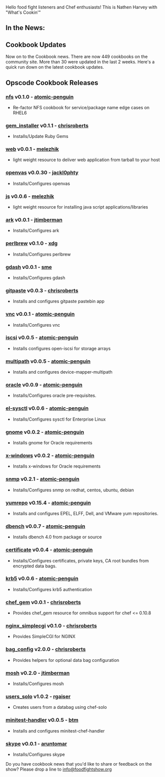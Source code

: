 Hello food fight listeners and Chef enthusiasts! This is Nathen Harvey with "What's Cookin'"

## In the News:

## Cookbook Updates

Now on to the Cookbook news.  There are now 449 cookbooks on the community site.  More than 30 were updated in the last 2 weeks.  Here's a quick run down on the latest cookbook updates.

## Opscode Cookbook Releases

### [nfs](http://community.opscode.com/cookbooks/nfs) v0.1.0 - [atomic-penguin](http://community.opscode.com/users/atomic-penguin)
 * Re-factor NFS cookbook for service/package name edge cases on RHEL6

### [gem_installer](http://community.opscode.com/cookbooks/gem_installer) v0.1.1 - [chrisroberts](http://community.opscode.com/users/chrisroberts)
 * Installs/Update Ruby Gems

### [web](http://community.opscode.com/cookbooks/web) v0.0.1 - [melezhik](http://community.opscode.com/users/melezhik)
 * light weight resource to deliver web application from tarball to your host

### [openvas](http://community.opscode.com/cookbooks/openvas) v0.0.30 - [jackl0phty](http://community.opscode.com/users/jackl0phty)
 * Installs/Configures openvas

### [js](http://community.opscode.com/cookbooks/js) v0.0.6 - [melezhik](http://community.opscode.com/users/melezhik)
 * light weight resource for installing java script applications/libraries

### [ark](http://community.opscode.com/cookbooks/ark) v0.0.1 - [jtimberman](http://community.opscode.com/users/jtimberman)
 * Installs/Configures ark

### [perlbrew](http://community.opscode.com/cookbooks/perlbrew) v0.1.0 - [xdg](http://community.opscode.com/users/xdg)
 * Installs/Configures perlbrew

### [gdash](http://community.opscode.com/cookbooks/gdash) v0.0.1 - [sme](http://community.opscode.com/users/sme)
 * Installs/Configures gdash

### [gitpaste](http://community.opscode.com/cookbooks/gitpaste) v0.0.3 - [chrisroberts](http://community.opscode.com/users/chrisroberts)
 * Installs and configures gitpaste pastebin app

### [vnc](http://community.opscode.com/cookbooks/vnc) v0.0.1 - [atomic-penguin](http://community.opscode.com/users/atomic-penguin)
 * Installs/Configures vnc

### [iscsi](http://community.opscode.com/cookbooks/iscsi) v0.0.5 - [atomic-penguin](http://community.opscode.com/users/atomic-penguin)
 * Installs configures open-iscsi for storage arrays

### [multipath](http://community.opscode.com/cookbooks/multipath) v0.0.5 - [atomic-penguin](http://community.opscode.com/users/atomic-penguin)
 * Installs and configures device-mapper-multipath

### [oracle](http://community.opscode.com/cookbooks/oracle) v0.0.9 - [atomic-penguin](http://community.opscode.com/users/atomic-penguin)
 * Installs/Configures oracle pre-requisites.

### [el-sysctl](http://community.opscode.com/cookbooks/el-sysctl) v0.0.6 - [atomic-penguin](http://community.opscode.com/users/atomic-penguin)
 * Installs/Configures sysctl for Enterprise Linux

### [gnome](http://community.opscode.com/cookbooks/gnome) v0.0.2 - [atomic-penguin](http://community.opscode.com/users/atomic-penguin)
 * Installs gnome for Oracle requirements

### [x-windows](http://community.opscode.com/cookbooks/x-windows) v0.0.2 - [atomic-penguin](http://community.opscode.com/users/atomic-penguin)
 * Installs x-windows for Oracle requirements

### [snmp](http://community.opscode.com/cookbooks/snmp) v0.2.1 - [atomic-penguin](http://community.opscode.com/users/atomic-penguin)
 * Installs/Configures snmp on redhat, centos, ubuntu, debian

### [yumrepo](http://community.opscode.com/cookbooks/yumrepo) v0.15.4 - [atomic-penguin](http://community.opscode.com/users/atomic-penguin)
 * Installs and configures EPEL, ELFF, Dell, and VMware yum repositories.

### [dbench](http://community.opscode.com/cookbooks/dbench) v0.0.7 - [atomic-penguin](http://community.opscode.com/users/atomic-penguin)
 * Installs dbench 4.0 from package or source

### [certificate](http://community.opscode.com/cookbooks/certificate) v0.0.4 - [atomic-penguin](http://community.opscode.com/users/atomic-penguin)
 * Installs/Configures certificates, private keys, CA root bundles from encrypted data bags.

### [krb5](http://community.opscode.com/cookbooks/krb5) v0.0.6 - [atomic-penguin](http://community.opscode.com/users/atomic-penguin)
 * Installs/Configures krb5 authentication

### [chef_gem](http://community.opscode.com/cookbooks/chef_gem) v0.0.1 - [chrisroberts](http://community.opscode.com/users/chrisroberts)
 * Provides chef_gem resource for omnibus support for chef <= 0.10.8

### [nginx_simplecgi](http://community.opscode.com/cookbooks/nginx_simplecgi) v0.1.0 - [chrisroberts](http://community.opscode.com/users/chrisroberts)
 * Provides SimpleCGI for NGINX

### [bag_config](http://community.opscode.com/cookbooks/bag_config) v2.0.0 - [chrisroberts](http://community.opscode.com/users/chrisroberts)
 * Provides helpers for optional data bag configuration

### [mosh](http://community.opscode.com/cookbooks/mosh) v0.2.0 - [jtimberman](http://community.opscode.com/users/jtimberman)
 * Installs/Configures mosh

### [users_solo](http://community.opscode.com/cookbooks/users_solo) v1.0.2 - [rgaiser](http://community.opscode.com/users/rgaiser)
 * Creates users from a databag using chef-solo

### [minitest-handler](http://community.opscode.com/cookbooks/minitest-handler) v0.0.5 - [btm](http://community.opscode.com/users/btm)
 * Installs and configures minitest-chef-handler

### [skype](http://community.opscode.com/cookbooks/skype) v0.0.1 - [aruntomar](http://community.opscode.com/users/aruntomar)
 * Installs/Configures skype

Do you have cookbook news that you'd like to share or feedback on the show?  Please drop a line to info@foodfightshow.org
 
